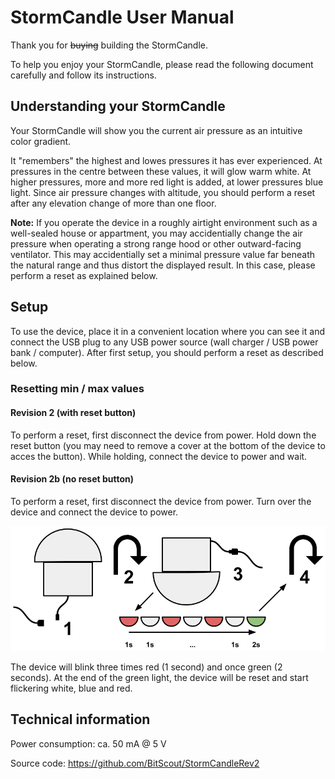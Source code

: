 # StormCandle User Manual
Thank you for ~~buying~~ building the StormCandle.

To help you enjoy your StormCandle, please read the following document carefully and follow its instructions.

## Understanding your StormCandle

Your StormCandle will show you the current air pressure as an intuitive color gradient.

It "remembers" the highest and lowes pressures it has ever experienced. At pressures in the centre between these values, it will glow warm white. 
At higher pressures, more and more red light is added, at lower pressures blue light. Since air pressure changes with altitude, 
you should perform a reset after any elevation change of more than one floor.

**Note:** If you operate the device in a roughly airtight environment such as a well-sealed house or appartment, 
you may accidentially change the air pressure when operating a strong range hood or other outward-facing ventilator. 
This may accidentially set a minimal pressure value far beneath the natural range and thus distort the displayed result. In this case, please perform a reset as explained below.

## Setup
To use the device, place it in a convenient location where you can see it and connect the USB plug to any USB power source (wall charger / USB power bank / computer). 
After first setup, you should perform a reset as described below.

### Resetting min / max values

#### Revision 2 (with reset button)
To perform a reset, first disconnect the device from power. Hold down the reset button (you may need to remove a cover at the bottom of the device to acces the button). While holding, connect the device to power and wait. 

#### Revision 2b (no reset button)
To perform a reset, first disconnect the device from power. Turn over the device and connect the device to power.

![Frizzing sketch](doc/rev2b_reset.png?raw=true "Rev2b reset process")

The device will blink three times red (1 second) and once green (2 seconds). 
At the end of the green light, the device will be reset and start flickering white, blue and red.

## Technical information
Power consumption: ca. 50 mA @ 5 V

Source code: https://github.com/BitScout/StormCandleRev2
